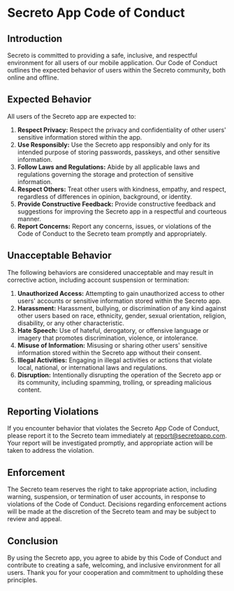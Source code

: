 # Secreto App Code of Conduct

## Introduction

Secreto is committed to providing a safe, inclusive, and respectful environment for all users of our mobile application. Our Code of Conduct outlines the expected behavior of users within the Secreto community, both online and offline.

## Expected Behavior

All users of the Secreto app are expected to:

1. **Respect Privacy:** Respect the privacy and confidentiality of other users' sensitive information stored within the app.
2. **Use Responsibly:** Use the Secreto app responsibly and only for its intended purpose of storing passwords, passkeys, and other sensitive information.
3. **Follow Laws and Regulations:** Abide by all applicable laws and regulations governing the storage and protection of sensitive information.
4. **Respect Others:** Treat other users with kindness, empathy, and respect, regardless of differences in opinion, background, or identity.
5. **Provide Constructive Feedback:** Provide constructive feedback and suggestions for improving the Secreto app in a respectful and courteous manner.
6. **Report Concerns:** Report any concerns, issues, or violations of the Code of Conduct to the Secreto team promptly and appropriately.

## Unacceptable Behavior

The following behaviors are considered unacceptable and may result in corrective action, including account suspension or termination:

1. **Unauthorized Access:** Attempting to gain unauthorized access to other users' accounts or sensitive information stored within the Secreto app.
2. **Harassment:** Harassment, bullying, or discrimination of any kind against other users based on race, ethnicity, gender, sexual orientation, religion, disability, or any other characteristic.
3. **Hate Speech:** Use of hateful, derogatory, or offensive language or imagery that promotes discrimination, violence, or intolerance.
4. **Misuse of Information:** Misusing or sharing other users' sensitive information stored within the Secreto app without their consent.
5. **Illegal Activities:** Engaging in illegal activities or actions that violate local, national, or international laws and regulations.
6. **Disruption:** Intentionally disrupting the operation of the Secreto app or its community, including spamming, trolling, or spreading malicious content.

## Reporting Violations

If you encounter behavior that violates the Secreto App Code of Conduct, please report it to the Secreto team immediately at [report@secretoapp.com](mailto:report@secretoapp.com). Your report will be investigated promptly, and appropriate action will be taken to address the violation.

## Enforcement

The Secreto team reserves the right to take appropriate action, including warning, suspension, or termination of user accounts, in response to violations of the Code of Conduct. Decisions regarding enforcement actions will be made at the discretion of the Secreto team and may be subject to review and appeal.

## Conclusion

By using the Secreto app, you agree to abide by this Code of Conduct and contribute to creating a safe, welcoming, and inclusive environment for all users. Thank you for your cooperation and commitment to upholding these principles.
